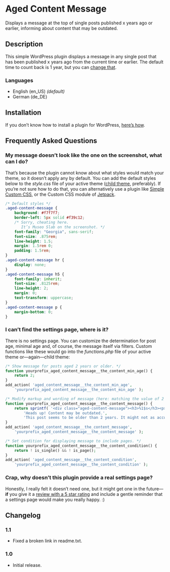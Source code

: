 # Aged Content Message 

Displays a message at the top of single posts published x years ago or earlier, informing about content that may be outdated.

## Description

This simple WordPress plugin displays a message in any single post that has been published x years ago from the current time or earlier. The default time to count back is 1 year, but you can [change that](//wordpress.org/plugins/aged-content-message/faq/).

### Languages

* English (en_US) _(default)_
* German (de_DE)

## Installation

If you don’t know how to install a plugin for WordPress, [here’s how](http://codex.wordpress.org/Managing_Plugins#Installing_Plugins).

## Frequently Asked Questions

### My message doesn’t look like the one on the screenshot, what can I do?

That’s because the plugin cannot know about what styles would match your theme, so it doesn’t apply any by default. You can add the default styles below to the *style.css* file of your active theme ([child theme](//codex.wordpress.org/Child_Themes), preferably). If you’re not sure how to do that, you can alternatively use a plugin like [Simple Custom CSS](//wordpress.org/plugins/simple-custom-css/), or the Custom CSS module of [Jetpack](//wordpress.org/plugins/jetpack/).

```css
/* Default styles */
.aged-content-message {
	background: #f7f7f7;
	border-left: 5px solid #f39c12;
	/* Sorry, cheating here.
	   It’s Museo Slab on the screenshot. */
	font-family: "Georgia", sans-serif;
	font-size: .875rem;
	line-height: 1.5;
	margin: 1.5rem 0;
	padding: 1.5rem;
}
.aged-content-message hr {
	display: none;
}
.aged-content-message h5 {
	font-family: inherit;
	font-size: .8125rem;
	line-height: 2;
	margin: 0;
	text-transform: uppercase;
}
.aged-content-message p {
	margin-bottom: 0;
}
```

### I can’t find the settings page, where is it?

There is no settings page. You can customize the determination for post age, minimal age and, of course, the message itself via filters. Custom functions like these would go into the *functions.php* file of your active theme or—again—child theme:

```php
/* Show message for posts aged 2 years or older. */
function yourprefix_aged_content_message__the_content_min_age() {
	return 2;
}
add_action( 'aged_content_message__the_content_min_age',
	'yourprefix_aged_content_message__the_content_min_age' );

/* Modify markup and wording of message (here: matching the value of 2 years set above). */
function yourprefix_aged_content_message__the_content_message() {
	return sprintf( '<div class="aged-content-message"><h3>%1$s</h3><p><em>%2$s</em></p></div>' . "\n",
		'Heads up! Content may be outdated.',
		'This post seems to be older than 2 years. It might not as accurate as it used to be.' );
}
add_action( 'aged_content_message__the_content_message',
	'yourprefix_aged_content_message__the_content_message' );

/* Set condition for displaying message to include pages. */
function yourprefix_aged_content_message__the_content_condition() {
	return ! is_single() && ! is_page();
}
add_action( 'aged_content_message__the_content_condition',
	'yourprefix_aged_content_message__the_content_condition' );
```

### Crap, why doesn’t this plugin provide a real settings page?

Honestly, I really felt it doesn’t need one, but it might get one in the future—**if** you give it a [review with a 5 star rating](//wordpress.org/support/view/plugin-reviews/aged-content-message) and include a gentle reminder that a settings page would make you really happy. :)

## Changelog

### 1.1

* Fixed a broken link in readme.txt.

### 1.0

* Initial release.